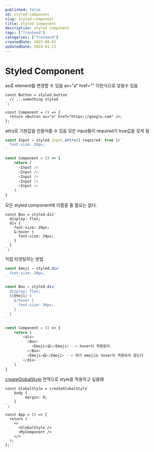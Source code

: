 ```yaml
---
published: false
id: styled-component
slug: styled-component
title: Styled Component
description: styled component
tags: ["frontend"]
categories: ["frontend"]
createdDate: 2023-08-03
updatedDate: 2024-01-23
---
```


# Styled Component

as로 element를 변경할 수 있음
as="a" href="" 이런식으로 넣을수 있음

```tsx
const Button = styled.button`
  // ...something styled
`;

const Component = () => {
  return <Button as="a" href="https://google.com" />;
};
```

attrs로 기본값을 만들어줄 수 있음
모든 input들이 required가 true값을 갖게 됨

```typescript
const Input = styled.input.attrs({ required: true })`
  font-size: 20px;
`

const Component = () => {
	return (
	  <Input />
	  <Input />
	  <Input />
	  <Input />
	  <Input />
	)
}
```

모든 styled component에 이름을 줄 필요는 없다.

```tsx
const Box = styled.div`
  display: flex;
  div {
    font-size: 20px;
    &:hover {
      font-size: 24px;
    }
  }
`;
```

직접 타겟팅하는 방법

```typescript
const Emoji = styled.div`
  font-size: 20px;
`

const Box = styled.div`
  display: flex;
  ${Emoji} {
    &:hover {
      font-size: 30px;
    }
  }
`

const Component = () => {
	return (
		<div>
		  <Box>
		    <Emoji>😃</Emoji> --> hover이 적용된다.
		  </Box>
		  <Emoji>😃</Emoji> --> 여기 emoji는 hover이 적용되지 않는다
		</div>
	)
}
```

[createGlobalStyle](https://styled-components.com/docs/api#createglobalstyle)
전역으로 style을 적용하고 싶을떄

```tsx
const GlobalStyle = createGlobalStyle`
	body {
		 margin: 0;
	}
`;

const App = () => {
  return (
    <>
      <GlobalStyle />
      <MyComponent />
    </>
  );
};
```
